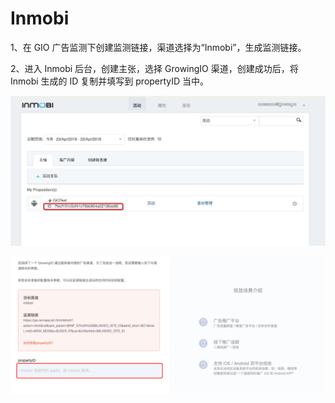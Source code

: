 # Inmobi

1、在 GIO 广告监测下创建监测链接，渠道选择为“Inmobi”，生成监测链接。

2、进入 Inmobi 后台，创建主张，选择 GrowingIO 渠道，创建成功后，将 Inmobi 生成的 ID 复制并填写到 propertyID 当中。

![](../../.gitbook/assets/a6439143-82db-467e-a66f-7da32f17746d.png)

![](../../.gitbook/assets/image%20%28159%29.png)

​​



​​



